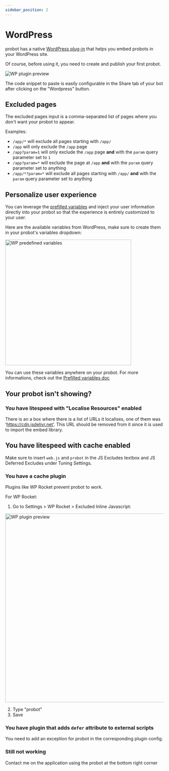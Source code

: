 ```yaml
---
sidebar_position: 2
---
```


# WordPress

probot has a native [WordPress plug-in](https://wordpress.org/plugins/probot/) that helps you embed probots in your WordPress site.

Of course, before using it, you need to create and publish your first probot.

<img src="/img/embeddings/wordpress-preview.png" alt="WP plugin preview"/>

The code snippet to paste is easily configurable in the Share tab of your bot after clicking on the "Wordpress" button.

## Excluded pages

The excluded pages input is a comma-separated list of pages where you don't want your probot to appear.

Examples:

- `/app/*` will exclude all pages starting with `/app/`
- `/app` will only exclude the `/app` page
- `/app?param=1` will only exclude the `/app` page **and** with the `param` query parameter set to `1`
- `/app?param=*` will exclude the page at `/app` **and** with the `param` query parameter set to anything
- `/app/*?param=*` will exclude all pages starting with `/app/` **and** with the `param` query parameter set to anything

## Personalize user experience

You can leverage the [prefilled variables](/editor/variables#prefilled-variables) and inject your user information directly into your probot so that the experience is entirely customized to your user.

Here are the available variables from WordPress, make sure to create them in your probot's variables dropdown:

<img src="/img/embeddings/wp-variables.png" alt="WP predefined variables" width="400px"/>

You can use these variables anywhere on your probot. For more informations, check out the [Prefilled variables doc](https://docs.probot.io/editor/variables#prefilled-variables)

## Your probot isn't showing?

### You have litespeed with "Localise Resources" enabled

There is an a box where there is a list of URLs it localises, one of them was ‘https://cdn.jsdelivr.net’. This URL should be removed from it since it is used to import the embed library.

## You have litespeed with cache enabled

Make sure to insert `web.js` and `probot` in the JS Excludes textbox and JS Deferred Excludes under Tuning Settings.

### You have a cache plugin

Plugins like WP Rocket prevent probot to work.

For WP Rocket:

1. Go to Settings > WP Rocket > Excluded Inline Javascript:

<img src="/img/embeddings/wp-rocket.png" width="600" alt="WP plugin preview"/>

2. Type "probot"
3. Save

### You have plugin that adds `defer` attribute to external scripts

You need to add an exception for probot in the corresponding plugin config.

### Still not working

Contact me on the application using the probot at the bottom right corner
